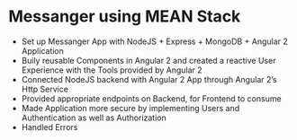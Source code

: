 # Messanger using MEAN Stack

<ul>
<li>Set up Messanger App with NodeJS + Express + MongoDB + Angular 2 Application</li>
<li>Buily reusable Components in Angular 2 and created a reactive User Experience with the Tools provided by Angular 2</li>
<li>Connected NodeJS backend with Angular 2 App through Angular 2’s Http Service</li>
<li>Provided appropriate endpoints on Backend, for Frontend to consume</li>
<li>Made Application more secure by implementing Users and Authentication as well as Authorization</li>
<li>Handled Errors</li>
</ul>
